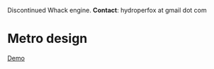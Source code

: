 Discontinued Whack engine. **Contact**: hydroperfox at gmail dot com

# Metro design

[Demo](https://hydroper-metro-demo.vercel.app)
